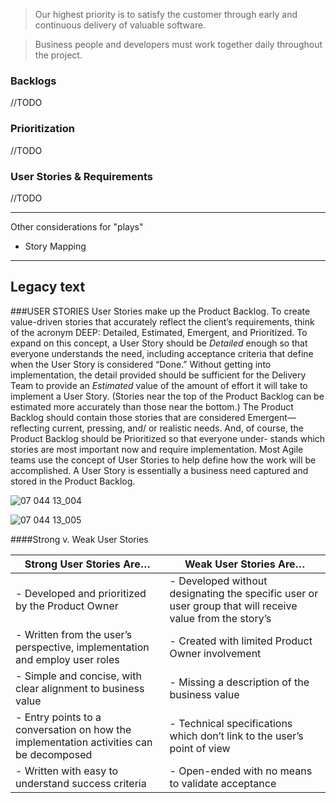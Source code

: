 > Our highest priority is to satisfy the customer through early and continuous delivery of valuable software.

> Business people and developers must work together daily throughout the project.




### Backlogs
//TODO

### Prioritization
//TODO

### User Stories & Requirements
//TODO

------
Other considerations for "plays"
- Story Mapping


-----
Legacy text
-----

###USER STORIES
User Stories make up the Product Backlog. To create value-driven stories that accurately reflect the client’s requirements, think of the acronym DEEP: Detailed, Estimated, Emergent, and Prioritized. To expand on this concept, a User Story should be _Detailed_ enough so that everyone understands the need, including acceptance criteria that define when the User Story is considered “Done.” Without getting into implementation, the detail provided should be sufficient for the Delivery Team to provide an _Estimated_ value of the amount of effort it will take to implement a User Story. (Stories near the top of the Product Backlog can be estimated more accurately than those near the bottom.) The Product Backlog should contain those stories that are considered Emergent—reflecting current, pressing, and/ or realistic needs. And, of course, the Product Backlog should be Prioritized so that everyone under- stands which stories are most important now and require implementation.
Most Agile teams use the concept of User Stories to help define how the work will be accomplished. A User Story is essentially a business need captured and stored in the Product Backlog.

![07 044 13_004](https://cloud.githubusercontent.com/assets/5417850/10046739/931a9dc0-61d8-11e5-8d3b-514904299851.jpg)

![07 044 13_005](https://cloud.githubusercontent.com/assets/5417850/10046740/931f44ce-61d8-11e5-91b5-f25e94348b2d.jpg)

####Strong v. Weak User Stories


| **Strong User Stories Are…** | **Weak User Stories Are…** | 
| ---------------------------- | -------------------------- |
| - Developed and prioritized by the Product Owner | - Developed without designating the specific user or user group that will receive value from the story’s |
| - Written from the user’s perspective, implementation and employ user roles | - Created with limited Product Owner involvement |
| - Simple and concise, with clear alignment to business value | - Missing a description of the business value |
| - Entry points to a conversation on how the implementation activities can be decomposed | - Technical specifications which don’t link to the user’s point of view |
| - Written with easy to understand success criteria | - Open-ended with no means to validate acceptance |